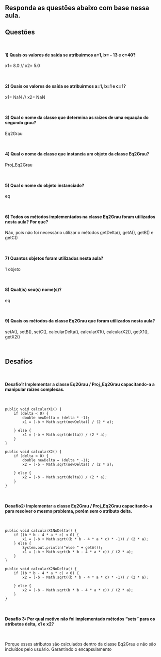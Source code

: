 ## Responda as questões abaixo com base nessa aula.
<h2> Questões </h2><br>

<h4> 1) Quais os valores de saída se atribuirmos a=1, b= - 13 e c=40? </h4> 
<p>x1= 8.0 // x2= 5.0</p> <br>
<h4> 2) Quais os valores de saída se atribuirmos a=1, b=1 e c=1? </h4>
<p>x1= NaN // x2= NaN</p> <br>
<h4> 3) Qual o nome da classe que determina as raízes de uma equação do segundo grau? </h4>
<p>Eq2Grau</p> <br>
<h4> 4) Qual o nome da classe que instancia um objeto da classe Eq2Grau? </h4>
<p>Proj_Eq2Grau</p> <br>
<h4> 5) Qual o nome do objeto instanciado? </h4>
<p>eq</p> <br>
<h4> 6) Todos os métodos implementados na classe Eq2Grau foram utilizados nesta aula? Por que? </h4>
<p> Não, pois não foi necessário utilizar o métodos getDelta(), getA(), getB() e getC() </p> <br>
<h4> 7) Quantos objetos foram utilizados nesta aula? </h4>
<p> 1 objeto </p> <br>
<h4> 8) Qual(is) seu(s) nome(s)? </h4>
<p> eq </p> <br>
<h4> 9) Quais os métodos da classe Eq2Grau que foram utilizados nesta aula? </h4>
<p> setA(), setB(), setC(), calcularDelta(), calcularX1(), calcularX2(), getX1(), getX2() </p> <br>
 
<h2> Desafios </h2><br>

<h4> Desafio1: Implementar a classe Eq2Grau / Proj_Eq2Grau capacitando-a a manipular raízes complexas. </h4> <br>


    public void calcularX1() {
        if (delta < 0) {
            double newDelta = (delta * -1);
            x1 = (-b + Math.sqrt(newDelta)) / (2 * a);

        } else {
            x1 = (-b + Math.sqrt(delta)) / (2 * a);
        }
    }

    public void calcularX2() {
        if (delta < 0) {
            double newDelta = (delta * -1);
            x2 = (-b - Math.sqrt(newDelta)) / (2 * a);

        } else {
            x2 = (-b - Math.sqrt(delta)) / (2 * a);
        }
    }


<br>
<h4> Desafio2: Implementar a classe Eq2Grau / Proj_Eq2Grau capacitando-a para resolver o mesmo problema, porém sem o atributo delta. </h4> <br>


    public void calcularX1NoDelta() {
        if ((b * b - 4 * a * c) < 0) {
            x1 = (-b + Math.sqrt((b * b - 4 * a * c) * -1)) / (2 * a);
        } else {
            System.out.println("else " + getA());
            x1 = (-b + Math.sqrt(b * b - 4 * a * c)) / (2 * a);
        }
    }

    public void calcularX2NoDelta() {
        if ((b * b - 4 * a * c) < 0) {
            x2 = (-b - Math.sqrt((b * b - 4 * a * c) * -1)) / (2 * a);

        } else {
            x2 = (-b - Math.sqrt(b * b - 4 * a * c)) / (2 * a);
        }
    }

<br>
<h4> Desafio 3: Por qual motivo não foi implementado métodos “sets” para os atributos delta, x1 e x2? </h4> <br>
<p> Porque esses atributos são calculados dentro da classe Eq2Grau e não são incluídos pelo usuário. Garantindo o encapsulamento </p> <br>